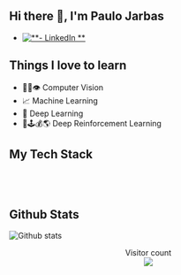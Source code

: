 [logo]: https://img.shields.io/badge/linkedin-%230077B5.svg?style=for-the-badge&logo=linkedin&logoColor=white

## Hi there 👋, I'm Paulo Jarbas

- [![**- LinkedIn **][logo]](https://www.linkedin.com/in/paulo-jarbas-876041a4/)


## Things I love to learn

- 👨‍💻👁️ Computer Vision
- 📈 Machine Learning
- 🤖 Deep Learning
- 🤖🕹️💰🌎 Deep Reinforcement Learning


## My Tech Stack

<div align="center" style="padding-bottom: 20px">
    <img src="https://img.shields.io/badge/Python-14354C?style=for-the-badge&logo=python&logoColor=white" alt=""/>
    <img src="https://img.shields.io/badge/c++-%2300599C.svg?style=for-the-badge&logo=c%2B%2B&logoColor=white" alt=""/>
    <img src="https://img.shields.io/badge/opencv-%23white.svg?style=for-the-badge&logo=opencv&logoColor=white" alt=""/>
    <img src="https://img.shields.io/badge/TensorFlow-%23FF6F00.svg?style=for-the-badge&logo=TensorFlow&logoColor=white" alt=""/>
    <img src="https://img.shields.io/badge/Keras-%23D00000.svg?style=for-the-badge&logo=Keras&logoColor=white" alt=""/>
    <img src="https://img.shields.io/badge/PyTorch-%23EE4C2C.svg?style=for-the-badge&logo=PyTorch&logoColor=white" alt=""/>
    <img src="https://img.shields.io/badge/flask-%23000.svg?style=for-the-badge&logo=flask&logoColor=white" alt=""/>
    <img src="https://img.shields.io/badge/Django-092E20?style=for-the-badge&logo=django&logoColor=white" alt=""/>
    <img src="https://img.shields.io/badge/Apache%20Airflow-017CEE?style=for-the-badge&logo=Apache%20Airflow&logoColor=white" alt=""/> 
    <img src="https://img.shields.io/badge/scikit--learn-%23F7931E.svg?style=for-the-badge&logo=scikit-learn&logoColor=white" alt=""/>
    <img src="https://img.shields.io/badge/pandas-%23150458.svg?style=for-the-badge&logo=pandas&logoColor=white" alt=""/>
    <img src="https://img.shields.io/badge/Plotly-%233F4F75.svg?style=for-the-badge&logo=plotly&logoColor=white" alt=""/>
    <img src="https://img.shields.io/badge/gitlab%20ci-%23181717.svg?style=for-the-badge&logo=gitlab&logoColor=white" alt=""/>
    <img src="https://img.shields.io/badge/docker-%230db7ed.svg?style=for-the-badge&logo=docker&logoColor=white" alt=""/>
    <img src="https://img.shields.io/badge/kubernetes-%23326ce5.svg?style=for-the-badge&logo=kubernetes&logoColor=white" alt=""/>
    <img src="https://img.shields.io/badge/Postman-FF6C37?style=for-the-badge&logo=postman&logoColor=white" alt=""/>
    <img src="https://img.shields.io/badge/Selenium-43B02A?style=for-the-badge&logo=Selenium&logoColor=white" alt=""/>   
</div>


## Github Stats
![Github stats](https://github-readme-stats.vercel.app/api?username=Pjarbas&show_icons=true&theme=chartreuse-dark&count_private=true&include_all_commits=true)

<p align="center"> 
  Visitor count<br>
  <img src="https://profile-counter.glitch.me/Pjarbas/count.svg" />
</p>

